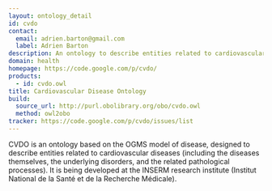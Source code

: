 ```yaml
---
layout: ontology_detail
id: cvdo
contact:
  email: adrien.barton@gmail.com
  label: Adrien Barton
description: An ontology to describe entities related to cardiovascular diseases
domain: health
homepage: https://code.google.com/p/cvdo/
products:
  - id: cvdo.owl
title: Cardiovascular Disease Ontology
build:
  source_url: http://purl.obolibrary.org/obo/cvdo.owl
  method: owl2obo
tracker: https://code.google.com/p/cvdo/issues/list
---
```


CVDO is an ontology based on the OGMS model of disease, designed to describe entities related to cardiovascular diseases (including the diseases themselves, the underlying disorders, and the related pathological processes). It is being developed at the INSERM research institute (Institut National de la Santé et de la Recherche Médicale).
